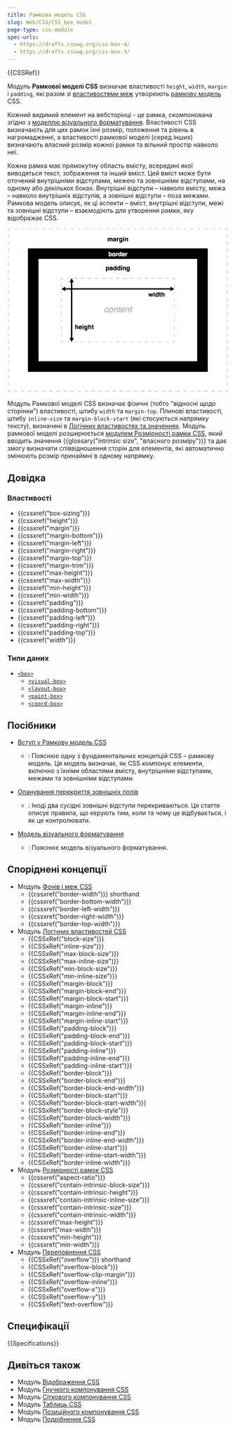 ```yaml
---
title: Рамкова модель CSS
slug: Web/CSS/CSS_box_model
page-type: css-module
spec-urls:
  - https://drafts.csswg.org/css-box-4/
  - https://drafts.csswg.org/css-box-3/
---
```


{{CSSRef}}

Модуль **Рамкової моделі CSS** визначає властивості `height`, `width`, `margin` і `padding`, які разом зі [властивостями меж](/uk/docs/Web/CSS/CSS_backgrounds_and_borders) утворюють [рамкову модель](/uk/docs/Web/CSS/CSS_box_model/Introduction_to_the_CSS_box_model) CSS.

Кожний видимий елемент на вебсторінці - це рамка, скомпонована згідно з [моделлю візуального форматування](/uk/docs/Web/CSS/Visual_formatting_model). Властивості CSS визначають для цих рамок їхні розмір, положення та рівень в нагромадженні, а властивості рамкової моделі (серед інших) визначають власний розмір кожної рамки та вільний простір навколо неї.

Кожна рамка має прямокутну область вмісту, всередині якої виводяться текст, зображення та інший вміст. Цей вміст може бути оточений внутрішніми відступами, межею та зовнішніми відступами, на одному або декількох боках. Внутрішні відступи – навколо вмісту, межа – навколо внутрішніх відступів, а зовнішні відступи – поза межами. Рамкова модель описує, як ці аспекти – вміст, внутрішні відступи, межі та зовнішні відступи – взаємодіють для утворення рамки, яку відображає CSS.

![Складові частини Рамкової моделі CSS](boxmodel.png)

Модуль Рамкової моделі CSS визначає фізичні (тобто "відносні щодо сторінки") властивості, штибу `width` та `margin-top`. Плинові властивості, штибу `inline-size` та `margin-block-start` (які стосуються напрямку тексту), визначені в [Логічних властивостях та значеннях](/uk/docs/Web/CSS/CSS_logical_properties_and_values). Модуль рамкової моделі розширюється [модулем Розмірності рамки CSS](/uk/docs/Web/CSS/CSS_box_sizing), який вводить значення {{glossary("intrinsic size", "власного розміру")}} та дає змогу визначати співвідношення сторін для елементів, які автоматично змінюють розмір принаймні в одному напрямку.

## Довідка

### Властивості

- {{cssxref("box-sizing")}}
- {{cssxref("height")}}
- {{cssxref("margin")}}
- {{cssxref("margin-bottom")}}
- {{cssxref("margin-left")}}
- {{cssxref("margin-right")}}
- {{cssxref("margin-top")}}
- {{cssxref("margin-trim")}}
- {{cssxref("max-height")}}
- {{cssxref("max-width")}}
- {{cssxref("min-height")}}
- {{cssxref("min-width")}}
- {{cssxref("padding")}}
- {{cssxref("padding-bottom")}}
- {{cssxref("padding-left")}}
- {{cssxref("padding-right")}}
- {{cssxref("padding-top")}}
- {{cssxref("width")}}

### Типи даних

- [`<box>`](/uk/docs/Web/CSS/box-edge)
  - [`<visual-box>`](/uk/docs/Web/CSS/box-edge#visual_box)
  - [`<layout-box>`](/uk/docs/Web/CSS/box-edge#layout_box)
  - [`<paint-box>`](/uk/docs/Web/CSS/box-edge#paing_box)
  - [`<coord-box>`](<(/uk/docs/Web/CSS/box-edge#coord_box)>)

## Посібники

- [Вступ у Рамкову модель CSS](/uk/docs/Web/CSS/CSS_box_model/Introduction_to_the_CSS_box_model)

  - : Пояснює одну з фундаментальних концепцій CSS – рамкову модель. Ця модель визначає, як CSS компонує елементи, включно з їхніми областями вмісту, внутрішніми відступами, межами та зовнішніми відступами.

- [Опанування перекриття зовнішніх полів](/uk/docs/Web/CSS/CSS_box_model/Mastering_margin_collapsing)

  - : Іноді два сусідні зовнішні відступи перекриваються. Ця стаття описує правила, що керують тим, коли та чому це відбувається, і як це контролювати.

- [Модель візуального форматування](/uk/docs/Web/CSS/Visual_formatting_model)

  - : Пояснює модель візуального форматування.

## Споріднені концепції

- Модуль [Фонів і меж CSS](/uk/docs/Web/CSS/CSS_backgrounds_and_borders)
  - {{cssxref("border-width")}} shorthand
  - {{cssxref("border-bottom-width")}}
  - {{cssxref("border-left-width")}}
  - {{cssxref("border-right-width")}}
  - {{cssxref("border-top-width")}}
- Модуль [Логічних властивостей CSS](/uk/docs/Web/CSS/CSS_logical_properties_and_values)
  - {{CSSxRef("block-size")}}
  - {{CSSxRef("inline-size")}}
  - {{CSSxRef("max-block-size")}}
  - {{CSSxRef("max-inline-size")}}
  - {{CSSxRef("min-block-size")}}
  - {{CSSxRef("min-inline-size")}}
  - {{CSSxRef("margin-block")}}
  - {{CSSxRef("margin-block-end")}}
  - {{CSSxRef("margin-block-start")}}
  - {{CSSxRef("margin-inline")}}
  - {{CSSxRef("margin-inline-end")}}
  - {{CSSxRef("margin-inline-start")}}
  - {{CSSxRef("padding-block")}}
  - {{CSSxRef("padding-block-end")}}
  - {{CSSxRef("padding-block-start")}}
  - {{CSSxRef("padding-inline")}}
  - {{CSSxRef("padding-inline-end")}}
  - {{CSSxRef("padding-inline-start")}}
  - {{CSSxRef("border-block")}}
  - {{CSSxRef("border-block-end")}}
  - {{CSSxRef("border-block-end-width")}}
  - {{CSSxRef("border-block-start")}}
  - {{CSSxRef("border-block-start-width")}}
  - {{CSSxRef("border-block-style")}}
  - {{CSSxRef("border-block-width")}}
  - {{CSSxRef("border-inline")}}
  - {{CSSxRef("border-inline-end")}}
  - {{CSSxRef("border-inline-end-width")}}
  - {{CSSxRef("border-inline-start")}}
  - {{CSSxRef("border-inline-start-width")}}
  - {{CSSxRef("border-inline-width")}}
- Модуль [Розмірності рамок CSS](/uk/docs/Web/CSS/CSS_box_sizing)
  - {{cssxref("aspect-ratio")}}
  - {{cssxref("contain-intrinsic-block-size")}}
  - {{cssxref("contain-intrinsic-height")}}
  - {{cssxref("contain-intrinsic-inline-size")}}
  - {{cssxref("contain-intrinsic-size")}}
  - {{cssxref("contain-intrinsic-width")}}
  - {{cssxref("max-height")}}
  - {{cssxref("max-width")}}
  - {{cssxref("min-height")}}
  - {{cssxref("min-width")}}
- Модуль [Переповнення CSS](/uk/docs/Web/CSS/CSS_overflow)
  - {{CSSxRef("overflow")}} shorthand
  - {{CSSxRef("overflow-block")}}
  - {{CSSxRef("overflow-clip-margin")}}
  - {{CSSxRef("overflow-inline")}}
  - {{CSSxRef("overflow-x")}}
  - {{CSSxRef("overflow-y")}}
  - {{CSSxRef("text-overflow")}}

## Специфікації

{{Specifications}}

## Дивіться також

- Модуль [Відображення CSS](/uk/docs/Web/CSS/CSS_display)
- Модуль [Гнучкого компонування CSS](/uk/docs/Web/CSS/CSS_flexible_box_layout)
- Модуль [Сіткового компонування CSS](/uk/docs/Web/CSS/CSS_grid_layout)
- Модуль [Таблиць CSS](/uk/docs/Web/CSS/CSS_table)
- Модуль [Позиційного компонування CSS](/uk/docs/Web/CSS/CSS_positioned_layout)
- Модуль [Подрібнення CSS](/uk/docs/Web/CSS/CSS_fragmentation)
